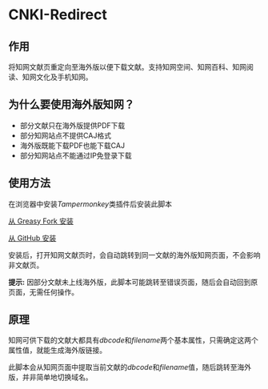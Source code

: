 # CNKI-Redirect

## 作用

将知网文献页重定向至海外版以便下载文献。支持知网空间、知网百科、知网阅读、知网文化及手机知网。

## 为什么要使用海外版知网？

- 部分文献只在海外版提供PDF下载
- 部分知网站点不提供CAJ格式
- 海外版既能下载PDF也能下载CAJ
- 部分知网站点不能通过IP免登录下载

## 使用方法

在浏览器中安装*Tampermonkey*类插件后安装此脚本

[从 Greasy Fork 安装](https://greasyfork.org/scripts/453031)

[从 GitHub 安装](https://raw.githubusercontent.com/MkQtS/CNKI-Redirect/main/CNKI-Redirect.user.js)

安装后，打开知网文献页时，会自动跳转到同一文献的海外版知网页面，不会影响非文献页。

**提示:** 因部分文献未上线海外版，此脚本可能跳转至错误页面，随后会自动回到原页面，无需任何操作。

## 原理

知网可供下载的文献大都具有*dbcode*和*filename*两个基本属性，只需确定这两个属性值，就能生成海外版链接。

此脚本会从知网页面中提取当前文献的*dbcode*和*filename*值，随后跳转至海外版，并非简单地切换域名。

